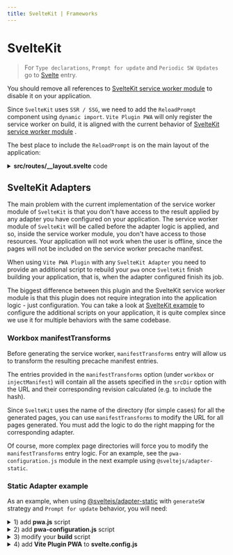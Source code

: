 ```yaml
---
title: SvelteKit | Frameworks
---
```


# SvelteKit

> For `Type declarations`, `Prompt for update` and `Periodic SW Updates` go to [Svelte](/frameworks/svelte.html) entry.
> 

You should remove all references to [SvelteKit service worker module](https://kit.svelte.dev/docs#modules-$service-worker) <outbound-link /> to disable it on your application.

Since `SvelteKit` uses `SSR / SSG`, we need to add the `ReloadPrompt` component using `dynamic import`. `Vite Plugin PWA` will only register the service worker on build, it is aligned with the current behavior of [SvelteKit service worker module](https://kit.svelte.dev/docs#modules-$service-worker) <outbound-link />.

The best place to include the `ReloadPrompt` is on the main layout of the application:

<details>
  <summary><strong>src/routes/__layout.svelte</strong> code</summary>

```html
<script>
	import { onMount } from 'svelte'
	import { browser, dev } from '$app/env'

	let ReloadPrompt
	onMount(async () => {
		!dev && browser && (ReloadPrompt = (await import('$lib/components/ReloadPrompt.svelte')).default)
	})
</script>

<svelte:head>
	{#if (!dev && browser)}
		<link rel="manifest" href="/_app/manifest.webmanifest">
	{/if}
</svelte:head>

<main>
  <slot />
</main>

{#if ReloadPrompt}
	<svelte:component this={ReloadPrompt} />
{/if}
```
</details>

## SvelteKit Adapters

The main problem with the current implementation of the service worker module of `SvelteKit` is that you don't have access to the result applied by any adapter you have configured on your application. The service worker module of `SvelteKit` will be called before the adapter logic is applied, and so, inside the service worker module, you don't have access to those resources. Your application will not work when the user is offline, since the pages will not be included on the service worker precache manifest.

When using `Vite PWA Plugin` with any `SvelteKit Adapter` you need to provide an additional script to rebuild your `pwa` once `SvelteKit` finish building your application, that is, when the adapter configured finish its job.

The biggest difference between this plugin and the SvelteKit service worker module is that this plugin does not require integration into the application logic - just configuration. You can take a look at [SvelteKit example](https://github.com/antfu/vite-plugin-pwa/tree/main/examples/sveltekit-pwa) <outbound-link /> to configure the additional scripts on your application, it is quite complex since we use it for multiple behaviors with the same codebase.

### Workbox manifestTransforms

Before generating the service worker, `manifestTransforms` entry will allow us to transform the resulting precache manifest entries.

The entries provided in the `manifestTransforms` option (under `workbox` or `injectManifest`) will contain all the assets specified in the `srcDir` option with the URL and their corresponding revision calculated (e.g. to include the hash).

Since `SvelteKit` uses the name of the directory (for simple cases) for all the generated pages, you can use `manifestTransforms` to modify the URL for all pages generated. You must add the logic to do the right mapping for the corresponding adapter.

Of course, more complex page directories will force you to modify the `manifestTransforms` entry logic. For an example, see the `pwa-configuration.js` module in the next example using `@sveltejs/adapter-static`.

### Static Adapter example

As an example, when using [@sveltejs/adapter-static](https://github.com/sveltejs/kit/tree/master/packages/adapter-static) <outbound-link /> with `generateSW` strategy and `Prompt for update` behavior, you will need:

<details>
<summary>1) add <strong>pwa.js</strong> script</summary>

```js
import { resolveConfig } from 'vite'
import { VitePWA } from 'vite-plugin-pwa';
import { pwaConfiguration } from './pwa-configuration.js';
import { copyFileSync } from 'fs';

const webmanifestDestinations = [
	'./.svelte-kit/output/client/',
	'./build/',
]

const swDestinations = [
	'./build/',
]

const buildPwa = async() => {
	const config = await resolveConfig({ plugins: [VitePWA({ ...pwaConfiguration })] }, 'build', 'production' )
	// when `vite-plugin-pwa` is present, use it to regenerate SW after rendering
	const pwaPlugin = config.plugins.find(i => i.name === 'vite-plugin-pwa')?.api
	if (pwaPlugin?.generateSW) {
		console.log('Generating PWA...')
		await pwaPlugin.generateSW()
		webmanifestDestinations.forEach(d => {
			copyFileSync('./.svelte-kit/output/client/_app/manifest.webmanifest', `${d}/manifest.webmanifest`)
		})
		// don't copy workbox, SvelteKit will copy it
		swDestinations.forEach(d => {
			copyFileSync('./.svelte-kit/output/client/sw.js', `${d}/sw.js`)
		})
		console.log('Generation of PWA complete')
	}
} 

buildPwa()
```
</details>


<details>
<summary>2) add <strong>pwa-configuration.js</strong> script</summary>

```js
const pwaConfiguration = {
	srcDir: './build',
	outDir: './.svelte-kit/output/client',
	includeManifestIcons: false,
	base: '/',
	scope: '/',
	manifest: {
	short_name: "<YOUR APP SHORT NAME>",
	name: "<YOUR APP NAME>",
	scope: "/",
	start_url: "/",
	display: "standalone",
	theme_color: "#ffffff",
	background_color: "#ffffff",
	icons: [
		{
			src: "/pwa-192x192.png",
			sizes: "192x192",
			type: "image/png"
		},
		{
			src: "/pwa-512x512.png",
			"sizes": "512x512",
			"type": "image/png"
		},
		{
			src: "/pwa-512x512.png",
			"sizes": "512x512",
			"type": "image/png",
			purpose: 'any maskable'
		}
	]
	},
	workbox: {
		// mode: 'development',
		navigateFallback: '/',
		// vite and SvelteKit are not aligned: pwa plugin will use /\.[a-f0-9]{8}\./ by default: #164 optimize workbox work
		dontCacheBustURLsMatching: /-[a-f0-9]{8}\./,
		globDirectory: './build/',
		globPatterns: ['robots.txt', '**/*.{js,css,html,ico,png,svg,webmanifest}'],
		globIgnores: ['**/sw*', '**/workbox-*'],
		manifestTransforms: [async(entries) => {
			// manifest.webmanifest is added always by pwa plugin, so we remove it.
			// EXCLUDE from the sw precache sw and workbox-*
			const manifest = entries.filter(({ url }) =>
				url !== 'manifest.webmanifest' && url !== 'sw.js' && !url.startsWith('workbox-')
			).map((e) => {
				let url = e.url;
				if (url && url.endsWith('.html')) {
					if (url.startsWith('/'))
						url = url.slice(1)
					
					e.url = url === 'index.html' ? '/' : `/${url.substring(0, url.lastIndexOf('/'))}`
				}
				
				return e
			});
			
			return { manifest };
		}]
	}
};

export { pwaConfiguration };
```
</details>

<details>
<summary>3) modify your <strong>build</strong> script</summary>

```json
"scripts": {
	"build": "svelte-kit build && node ./pwa.js"
}
```
</details>


<details>
<summary>4) add <strong>Vite Plugin PWA</strong> to <strong>svelte.config.js</strong></summary>

```js
import adapter from '@sveltejs/adapter-static';
import preprocess from 'svelte-preprocess';
import { VitePWA } from 'vite-plugin-pwa';
import { pwaConfiguration } from './pwa-configuration.js'

/** @type {import('@sveltejs/kit').Config} */
const config = {
	// Consult https://github.com/sveltejs/svelte-preprocess
	// for more information about preprocessors
	preprocess: preprocess(),

	kit: {
		adapter: adapter(),
		
		// hydrate the <div id="svelte"> element in src/app.html
		target: '#svelte',
		vite: {
			plugins: [VitePWA(pwaConfiguration)]
		}
	}
};

export default config;
```
</details>
